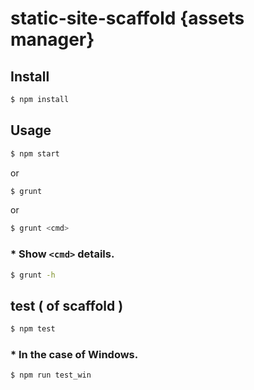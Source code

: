 static-site-scaffold {assets manager}
===================================

## Install

```Bash
$ npm install
```

## Usage

```Bash
$ npm start
```

or

```Bash
$ grunt
```

or

```Bash
$ grunt <cmd>
```

### * Show ```<cmd>``` details.

```Bash
$ grunt -h
```

## test ( of scaffold )

```Bash
$ npm test
```

### * In the case of Windows.

```Bash
$ npm run test_win
```

